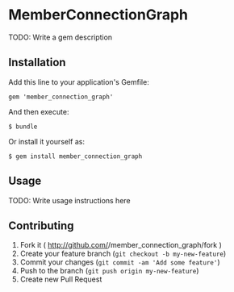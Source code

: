 # MemberConnectionGraph

TODO: Write a gem description

## Installation

Add this line to your application's Gemfile:

    gem 'member_connection_graph'

And then execute:

    $ bundle

Or install it yourself as:

    $ gem install member_connection_graph

## Usage

TODO: Write usage instructions here

## Contributing

1. Fork it ( http://github.com/<my-github-username>/member_connection_graph/fork )
2. Create your feature branch (`git checkout -b my-new-feature`)
3. Commit your changes (`git commit -am 'Add some feature'`)
4. Push to the branch (`git push origin my-new-feature`)
5. Create new Pull Request
